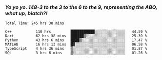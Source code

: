 ### ***Yo yo yo. 148-3 to the 3 to the 6 to the 9, representing the ABQ, what up, biatch?!***

<!--START_SECTION:waka-->

```text
Total Time: 245 hrs 38 mins

C++           110 hrs         ███████████░░░░░░░░░░░░░░   44.59 %
Dart          62 hrs 38 mins  ██████▒░░░░░░░░░░░░░░░░░░   25.39 %
Python        43 hrs 6 mins   ████▒░░░░░░░░░░░░░░░░░░░░   17.47 %
MATLAB        16 hrs 13 mins  █▓░░░░░░░░░░░░░░░░░░░░░░░   06.58 %
TypeScript    4 hrs 36 mins   ▒░░░░░░░░░░░░░░░░░░░░░░░░   01.87 %
SQL           3 hrs 6 mins    ▒░░░░░░░░░░░░░░░░░░░░░░░░   01.26 %
```

<!--END_SECTION:waka-->

<!--
**AJMC2002/AJMC2002** is a ✨ _special_ ✨ repository because its `README.md` (this file) appears on your GitHub profile.

Here are some ideas to get you started:

- 🔭 I’m currently working on ...
- 🌱 I’m currently learning ...
- 👯 I’m looking to collaborate on ...
- 🤔 I’m looking for help with ...
- 💬 Ask me about ...
- 📫 How to reach me: ...
- 😄 Pronouns: ...
- ⚡ Fun fact: ...
-->
